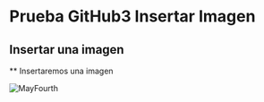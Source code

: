 # Prueba GitHub3 Insertar Imagen
 ## Insertar una imagen

 ** Insertaremos una imagen

 ![MayFourth](img/descarga.png)

